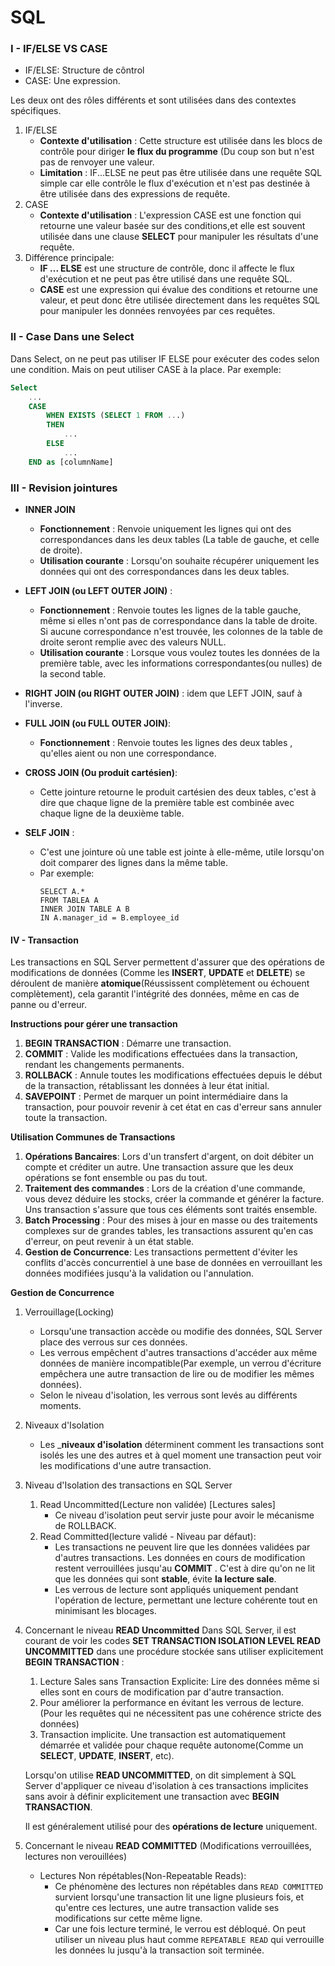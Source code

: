 # SQL 
### I - IF/ELSE VS CASE
* IF/ELSE: Structure de côntrol
* CASE: Une expression.

Les deux ont des rôles différents et sont utilisées dans des contextes spécifiques.
1. IF/ELSE
    * __Contexte d'utilisation__ : Cette structure est utilisée dans les blocs de contrôle pour diriger __le flux du programme__ (Du coup son but n'est pas de renvoyer une valeur.
    * __Limitation__ : IF...ELSE ne peut pas être utilisée dans une requête SQL simple car elle contrôle le flux d'exécution et n'est pas destinée à être utilisée dans des expressions de requête.
2. CASE
    * __Contexte d'utilisation__ : L'expression CASE est une fonction qui retourne une valeur basée sur des conditions,et elle est souvent utilisée dans une clause __SELECT__ pour manipuler les résultats d'une requête.
3. Différence principale:
    * __IF ... ELSE__ est une structure de contrôle, donc il affecte le flux d'exécution et ne peut pas être utilisé dans une requête SQL.
    * __CASE__ est une expression qui évalue des conditions et retourne une valeur, et peut donc être utilisée directement dans les requêtes SQL pour manipuler les données renvoyées par ces requêtes.

### II - Case Dans une Select
Dans Select, on ne peut pas utiliser IF ELSE pour exécuter des codes selon une condition. Mais on peut utiliser CASE à la place.
Par exemple:
```SQL
Select
    ...
    CASE
        WHEN EXISTS (SELECT 1 FROM ...)
        THEN
            ...
        ELSE
            ...
    END as [columnName] 
```

### III - Revision jointures
* __INNER JOIN__
    * __Fonctionnement__ : Renvoie uniquement les lignes qui ont des correspondances dans les deux tables (La table de gauche, et celle de droite).
    * __Utilisation courante__ : Lorsqu'on souhaite récupérer uniquement les données qui ont des correspondances dans les deux tables.
* __LEFT JOIN (ou LEFT OUTER JOIN)__ : 
    * __Fonctionnement__ : Renvoie toutes les lignes de la table gauche, même si elles n'ont pas de correspondance dans la table de droite.
    Si aucune correspondance n'est trouvée, les colonnes de la table de droite seront remplie avec des valeurs NULL.
    * __Utilisation courante__ : Lorsque vous voulez toutes les données de la première table, avec les informations correspondantes(ou nulles) de la second table.
* __RIGHT JOIN (ou RIGHT OUTER JOIN)__ : idem que LEFT JOIN, sauf à l'inverse.
* __FULL JOIN (ou FULL OUTER JOIN)__:
    * __Fonctionnement__ : Renvoie toutes les lignes des deux tables , qu'elles aient ou non une correspondance.

* __CROSS JOIN (Ou produit cartésien)__:
    * Cette jointure retourne le produit cartésien des deux tables, c'est à dire que chaque ligne de la première table est combinée avec chaque ligne de la deuxième table.

* __SELF JOIN__ : 
    * C'est une jointure où une table est jointe à elle-même, utile lorsqu'on doit comparer des lignes dans la même table.
    * Par exemple:
        `````
        SELECT A.*
        FROM TABLEA A
        INNER JOIN TABLE A B
        IN A.manager_id = B.employee_id
        `````

#### IV - Transaction
Les transactions en SQL Server permettent d'assurer que des opérations de modifications de données (Comme les __INSERT__, __UPDATE__ et __DELETE__) se déroulent de manière __atomique__(Réussissent complètement ou échouent complètement), cela garantit l'intégrité des données, même en cas de panne ou d'erreur.

__Instructions pour gérer une transaction__
1. __BEGIN TRANSACTION__ : Démarre une transaction.
2. __COMMIT__ : Valide les modifications effectuées dans la transaction, rendant les changements permanents.
3. __ROLLBACK__ : Annule toutes les modifications effectuées depuis le début de la transaction, rétablissant les données à leur état initial.
4. __SAVEPOINT__ : Permet de marquer un point intermédiaire dans la transaction, pour pouvoir revenir à cet état en cas d'erreur sans annuler toute la transaction.

__Utilisation Communes de Transactions__
1. __Opérations Bancaires__: Lors d'un transfert d'argent, on doit débiter un compte et créditer un autre. Une transaction assure que les deux opérations se font ensemble ou pas du tout.
2. __Traitement des commandes__ : Lors de la création d'une commande, vous devez déduire les stocks, créer la commande et générer la facture. Uns transaction s'assure que tous ces éléments sont traités ensemble.
3. __Batch Processing__ : Pour des mises à jour en masse ou des traitements complexes sur de grandes tables, les transactions assurent qu'en cas d'erreur, on peut revenir à un état stable.
4. __Gestion de Concurrence__: Les transactions permettent d'éviter les conflits d'accès concurrentiel à une base de données en verrouillant les données modifiées jusqu'à la validation ou l'annulation.

__Gestion de Concurrence__
1. Verrouillage(Locking)
    * Lorsqu'une transaction accède ou modifie des données, SQL Server place des verrous sur ces données.
    * Les verrous empêchent d'autres transactions d'accéder aux même données de manière incompatible(Par exemple, un verrou d'écriture empêchera une autre transaction de lire ou de modifier les mêmes données).
    * Selon le niveau d'isolation, les verrous sont levés au différents moments.

2. Niveaux d'Isolation
    * Les ___niveaux d'isolation__ déterminent comment les transactions sont isolés les une des autres et à quel moment une transaction peut voir les modifications d'une autre transaction.

3. Niveau d'Isolation des transactions en SQL Server
    1. Read Uncommitted(Lecture non validée) [Lectures sales]
        * Ce niveau d'isolation peut servir juste pour avoir le mécanisme de ROLLBACK.
    2. Read Committed(lecture validé - Niveau par défaut):
        * Les transactions ne peuvent lire que les données validées par d'autres transactions. Les données en cours de modification restent verrouillées jusqu'au __COMMIT__ .
        C'est à dire qu'on ne lit que les données qui sont __stable__, évite __la lecture sale__.
        * Les verrous de lecture sont appliqués uniquement pendant l'opération de lecture, permettant une lecture cohérente tout en minimisant les blocages.

4. Concernant le niveau __READ Uncommitted__
    Dans SQL Server, il est courant de voir les codes __SET TRANSACTION ISOLATION LEVEL READ UNCOMMITTED__ dans une procédure stockée sans utiliser explicitement __BEGIN TRANSACTION__ :
    1. Lecture Sales sans Transaction Explicite: Lire des données même si elles sont en cours de modification par d'autre transaction.
    2. Pour améliorer la performance en évitant les verrous de lecture.(Pour les requêtes qui ne nécessitent pas une cohérence stricte des données)
    3. Transaction implicite. Une transaction est automatiquement démarrée et validée pour chaque requête autonome(Comme un __SELECT__, __UPDATE__, __INSERT__, etc).
    
    Lorsqu'on utilise __READ UNCOMMITTED__, on dit simplement à SQL Server d'appliquer ce niveau d'isolation à ces transactions implicites sans avoir à définir explicitement une transaction avec __BEGIN TRANSACTION__.

    Il est généralement utilisé pour des __opérations de lecture__ uniquement.
    
5. Concernant le niveau __READ COMMITTED__ (Modifications verrouillées, lectures non verouillées)
    * Lectures Non répétables(Non-Repeatable Reads):
        * Ce phénomène des lectures non répétables dans ``READ COMMITTED`` survient lorsqu'une transaction lit une ligne plusieurs fois, et qu'entre ces lectures, une autre transaction valide ses modifications sur cette même ligne.
        * Car une fois lecture terminé, le verrou est débloqué. On peut utiliser un niveau plus haut comme ``REPEATABLE READ`` qui verrouille les données lu jusqu'à la transaction soit terminée.
